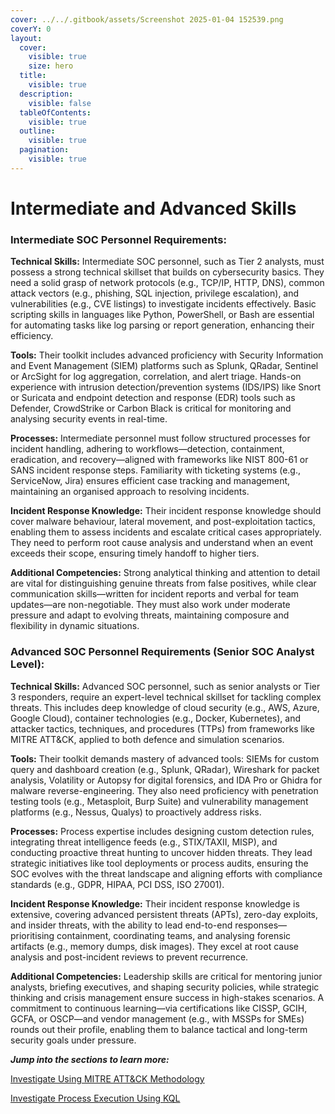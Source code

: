 ```yaml
---
cover: ../../.gitbook/assets/Screenshot 2025-01-04 152539.png
coverY: 0
layout:
  cover:
    visible: true
    size: hero
  title:
    visible: true
  description:
    visible: false
  tableOfContents:
    visible: true
  outline:
    visible: true
  pagination:
    visible: true
---
```


# Intermediate and Advanced Skills

### Intermediate SOC Personnel Requirements:

**Technical Skills:** Intermediate SOC personnel, such as Tier 2 analysts, must possess a strong technical skillset that builds on cybersecurity basics. They need a solid grasp of network protocols (e.g., TCP/IP, HTTP, DNS), common attack vectors (e.g., phishing, SQL injection, privilege escalation), and vulnerabilities (e.g., CVE listings) to investigate incidents effectively. Basic scripting skills in languages like Python, PowerShell, or Bash are essential for automating tasks like log parsing or report generation, enhancing their efficiency.&#x20;

**Tools:** Their toolkit includes advanced proficiency with Security Information and Event Management (SIEM) platforms such as Splunk, QRadar, Sentinel or ArcSight for log aggregation, correlation, and alert triage. Hands-on experience with intrusion detection/prevention systems (IDS/IPS) like Snort or Suricata and endpoint detection and response (EDR) tools such as Defender, CrowdStrike or Carbon Black is critical for monitoring and analysing security events in real-time.&#x20;

**Processes:** Intermediate personnel must follow structured processes for incident handling, adhering to workflows—detection, containment, eradication, and recovery—aligned with frameworks like NIST 800-61 or SANS incident response steps. Familiarity with ticketing systems (e.g., ServiceNow, Jira) ensures efficient case tracking and management, maintaining an organised approach to resolving incidents.&#x20;

**Incident Response Knowledge:** Their incident response knowledge should cover malware behaviour, lateral movement, and post-exploitation tactics, enabling them to assess incidents and escalate critical cases appropriately. They need to perform root cause analysis and understand when an event exceeds their scope, ensuring timely handoff to higher tiers.&#x20;

**Additional Competencies:** Strong analytical thinking and attention to detail are vital for distinguishing genuine threats from false positives, while clear communication skills—written for incident reports and verbal for team updates—are non-negotiable. They must also work under moderate pressure and adapt to evolving threats, maintaining composure and flexibility in dynamic situations.&#x20;

### Advanced SOC Personnel Requirements (Senior SOC Analyst Level):

**Technical Skills:** Advanced SOC personnel, such as senior analysts or Tier 3 responders, require an expert-level technical skillset for tackling complex threats. This includes deep knowledge of cloud security (e.g., AWS, Azure, Google Cloud), container technologies (e.g., Docker, Kubernetes), and attacker tactics, techniques, and procedures (TTPs) from frameworks like MITRE ATT\&CK, applied to both defence and simulation scenarios.&#x20;

**Tools:** Their toolkit demands mastery of advanced tools: SIEMs for custom query and dashboard creation (e.g., Splunk, QRadar), Wireshark for packet analysis, Volatility or Autopsy for digital forensics, and IDA Pro or Ghidra for malware reverse-engineering. They also need proficiency with penetration testing tools (e.g., Metasploit, Burp Suite) and vulnerability management platforms (e.g., Nessus, Qualys) to proactively address risks.&#x20;

**Processes:** Process expertise includes designing custom detection rules, integrating threat intelligence feeds (e.g., STIX/TAXII, MISP), and conducting proactive threat hunting to uncover hidden threats. They lead strategic initiatives like tool deployments or process audits, ensuring the SOC evolves with the threat landscape and aligning efforts with compliance standards (e.g., GDPR, HIPAA, PCI DSS, ISO 27001).&#x20;

**Incident Response Knowledge:** Their incident response knowledge is extensive, covering advanced persistent threats (APTs), zero-day exploits, and insider threats, with the ability to lead end-to-end responses—prioritising containment, coordinating teams, and analysing forensic artifacts (e.g., memory dumps, disk images). They excel at root cause analysis and post-incident reviews to prevent recurrence.&#x20;

**Additional Competencies:** Leadership skills are critical for mentoring junior analysts, briefing executives, and shaping security policies, while strategic thinking and crisis management ensure success in high-stakes scenarios. A commitment to continuous learning—via certifications like CISSP, GCIH, GCFA, or OSCP—and vendor management (e.g., with MSSPs for SMEs) rounds out their profile, enabling them to balance tactical and long-term security goals under pressure.

_**Jump into the sections to learn more:**_

[Investigate Using MITRE ATT\&CK Methodology](investigate-using-mitre-att-and-ck-methodology/)

[Investigate Process Execution Using KQL](../../detection-engineering/process-execution-kql-triage.md)
